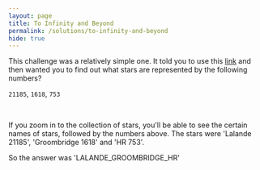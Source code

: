 ```yaml
---
layout: page
title: To Infinity and Beyond
permalink: /solutions/to-infinity-and-beyond
hide: true
---
```


This challenge was a relatively simple one. It told you to use this [link](http://stars.chromeexperiments.com "I might help you") and then wanted you to find out what stars are represented by the following numbers?

`21185`, `1618`, `753`

<br>

If you zoom in to the collection of stars, you'll be able to see the certain names of stars, followed by the numbers above. The stars were 'Lalande 21185', 'Groombridge 1618' and 'HR 753'.

So the answer was 'LALANDE_GROOMBRIDGE_HR'